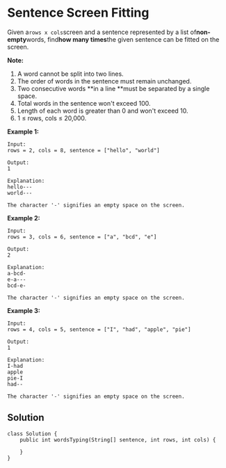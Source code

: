 # Sentence Screen Fitting

Given a`rows x cols`screen and a sentence represented by a list of**non-empty**words, find**how many times**the given sentence can be fitted on the screen.

**Note:**

1. A word cannot be split into two lines.
2. The order of words in the sentence must remain unchanged.
3. Two consecutive words **in a line **must be separated by a single space.
4. Total words in the sentence won't exceed 100.
5. Length of each word is greater than 0 and won't exceed 10.
6. 1 ≤ rows, cols ≤ 20,000.

**Example 1:**

```
Input:
rows = 2, cols = 8, sentence = ["hello", "world"]

Output: 
1

Explanation:
hello---
world---

The character '-' signifies an empty space on the screen.
```

**Example 2:**

```
Input:
rows = 3, cols = 6, sentence = ["a", "bcd", "e"]

Output: 
2

Explanation:
a-bcd- 
e-a---
bcd-e-

The character '-' signifies an empty space on the screen.
```

**Example 3:**

```
Input:
rows = 4, cols = 5, sentence = ["I", "had", "apple", "pie"]

Output: 
1

Explanation:
I-had
apple
pie-I
had--

The character '-' signifies an empty space on the screen.
```

## Solution

```
class Solution {
    public int wordsTyping(String[] sentence, int rows, int cols) {
        
    }
}
```



